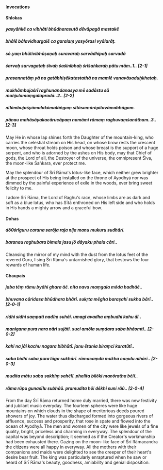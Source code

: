 #### Invocations

#### Shlokas

##### yasyāṅkē ca vibhāti bhūdharasutā dēvāpagā mastakē
##### bhālē bālavidhurgalē ca garalaṃ yasyōrasi vyālarāṭ.
##### sō.yaṃ bhūtivibhūṣaṇaḥ suravaraḥ sarvādhipaḥ sarvadā
##### śarvaḥ sarvagataḥ śivaḥ śaśinibhaḥ śrīśaṅkaraḥ pātu mām..1.. [2-1]
##### prasannatāṃ yā na gatābhiṣēkatastathā na mamlē vanavāsaduḥkhataḥ.
##### mukhāmbujaśrī raghunandanasya mē sadāstu sā mañjulamaṃgalapradā..2.. [2-2]
##### nīlāmbujaśyāmalakōmalāṅgaṃ sītāsamārōpitavāmabhāgam.
##### pāṇau mahāsāyakacārucāpaṃ namāmi rāmaṃ raghuvaṃśanātham..3.. [2-3]

May He in whose lap shines forth the Daughter of the mountain-king, who carries the celestial stream on His head, on whose brow rests the crescent moon, whose throat holds poison and whose breast is the support of a huge serpent, and who is adorned by the ashes on His body, may that Chief of gods, the Lord of all, the Destroyer of the universe, the omnipresent Śiva, the moon-like Śaṅkara, ever protect me.

May the splendour of Śrī Rāma's lotus-like face, which neither grew brighter at the prospect of His being installed on the throne of Ayodhyā nor was dimmed by the painful experience of exile in the woods, ever bring sweet felicity to me.

I adore Śrī Rāma, the Lord of Raghu's race, whose limbs are as dark and soft as a blue lotus, who has Sītā enthroned on His left side and who holds in His hands a mighty arrow and a graceful bow.

#### Dohas

##### dō0śrīguru carana sarōja raja nija manu mukuru sudhāri.
##### baranau raghubara bimala jasu jō dāyaku phala cāri..

Cleansing the mirror of my mind with the dust from the lotus feet of the revered Guru, I sing Śrī Rāma's untarnished glory, that bestows the four rewards of human life.

#### Chaupais

##### jaba tēṃ rāmu byāhi ghara āē. nita nava maṃgala mōda badhāē..
##### bhuvana cāridasa bhūdhara bhārī. sukṛta mēgha baraṣahi sukha bārī.. [2-0-1]
##### ridhi sidhi saṃpati nadīṃ suhāī. umagi avadha aṃbudhi kahu āī..
##### manigana pura nara nāri sujātī. suci amōla suṃdara saba bhāomtī.. [2-0-2]
##### kahi na jāi kachu nagara bibhūtī. janu ētania biraṃci karatūtī..
##### saba bidhi saba pura lōga sukhārī. rāmacaṃda mukha caṃdu nihārī.. [2-0-3]
##### mudita mātu saba sakhīṃ sahēlī. phalita bilōki manōratha bēlī..
##### rāma rūpu gunasīlu subhāū. pramudita hōi dēkhi suni rāū.. [2-0-4]

From the day Śrī Rāma returned home duly married, there was new festivity and jubilant music everyday. The fourteen spheres were like huge mountains on which clouds in the shape of meritorious deeds poured showers of joy. The water thus discharged formed into gorgeous rivers of affluence, success and prosperity, that rose in spate and flowed into the ocean of Ayodhyā. The men and women of the city were like jewels of a fine quality, bright, priceless and charming in everyway. The splendour of the capital was beyond description; it seemed as if the Creator's workmanship had been exhausted there. Gazing on the moon-like face of Śrī Rāmacandra the citizens were all happy in everyway. All the mothers with their companions and maids were delighted to see the creeper of their heart's desire bear fruit. The king was particularly enraptured when he saw or heard of Śrī Rāma's beauty, goodness, amiability and genial disposition.